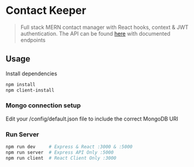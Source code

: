 # Contact Keeper

> Full stack MERN contact manager with React hooks, context & JWT authentication. 
The API can be found [here](https://github.com/hp4life/contact-saver-api) with documented endpoints

## Usage

Install dependencies

```bash
npm install
npm client-install
```

### Mongo connection setup

Edit your /config/default.json file to include the correct MongoDB URI

### Run Server

```bash
npm run dev     # Express & React :3000 & :5000
npm run server  # Express API Only :5000
npm run client  # React Client Only :3000
```

